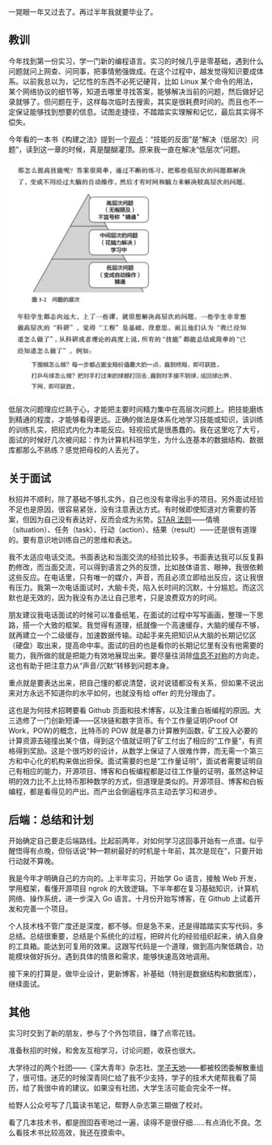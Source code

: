 一晃眼一年又过去了。再过半年我就要毕业了。


## 教训

今年找到第一份实习，学一门新的编程语言。实习的时候几乎是零基础，遇到什么问题就问上网查、问同事，把事情勉强做成。在这个过程中，越发觉得知识要成体系。以前我总以为，记忆性的东西不必死记硬背，比如 Linux 某个命令的用法，某个网络协议的细节等，知道去哪里寻找答案，能够解决当前的问题，然后做好记录就够了。但问题在于，这样每次临时去搜索，其实是很耗费时间的。而且也不一定保证能够找到想要的信息。试图走捷径，不踏踏实实理解和记忆，最后其实得不偿失。

今年看的一本书《构建之法》提到一个[观点](http://www.cnblogs.com/xinz/archive/2011/08/07/2129751.html)：“技能的反面”是“解决（低层次）问题”，读到这一章的时候，真是醍醐灌顶。原来我一直在解决“低层次”问题。

![构建之法 3.3 技能的反面](2017-summarize-001.png)

低层次问题理应烂熟于心，才能把主要时间精力集中在高层次问题上。把技能磨练到精通的程度，才能够看得更远。正确的做法是体系化地学习技能或知识，该训练的训练扎实，把招式内化为本能反应。轻视招式是很愚蠢的。我在这里吃了大亏，面试的时候好几次被问起：作为计算机科班学生，为什么连基本的数据结构、数据库都那么不熟练？感觉把母校的人丢光了。


## 关于面试

秋招并不顺利，除了基础不够扎实外，自己也没有拿得出手的项目。另外面试经验不足也是原因，很容易紧张，没有注意表达方式。有时候即使知道对方需要的答案，但因为自己没有表达好，反而会成为劣势。[STAR 法则](https://baike.baidu.com/item/STAR%E6%B3%95%E5%88%99)——情境（situation）、任务（task）、行动（action）、结果（result）——还是很有道理的。要有意识地训练自己的思维和表达。

我不太适应电话交流。书面表达和当面交流的经验比较多。书面表达我可以反复斟酌修改，而当面交流，可以得到语言之外的反馈，比如肢体语言、眼神，我很依赖这些反应。在电话里，只有唯一的媒介，声音，而且必须立即给出反应，这让我很有压力。我第一次电话面试时，大脑卡壳，陷入长时间的沉默，十分尴尬。而这沉默也是无效的，因为我没有办法让自己思考，只是浪费双方的时间。

朋友建议我电话面试的时候可以准备纸笔，在面试的过程中写写画画，整理一下思路，搭一个大致的框架。我觉得有道理，纸就像一个高速缓存，大脑的缓存不够，就再建立一个二级缓存，加速数据传输。动起手来先把知识从大脑的长期记忆区（硬盘）取出来，提高命中率。面试的目的也是看你的长期记忆里有没有他需要的能力，我所做的就是把能力有效地展现出来。要尽量往消除[信息不对称](https://zh.wikipedia.org/wiki/%E4%BF%A1%E6%81%AF%E4%B8%8D%E5%AF%B9%E7%A7%B0)的方向走。这也有助于把注意力从“声音/沉默”转移到问题本身。

重点就是要表达出来，把自己懂的都说清楚，说对说错都没有关系，但如果不说出来对方永远不知道你的水平如何，也就没有给 offer 的充分理由了。

这也是为何技术招聘要看 Github 页面和技术博客，以及注重白板编程的原因。大三选修了一门创新短课——区块链和数字货币。有个工作量证明(Proof Of Work，POW)的概念，比特币的 POW 就是暴力计算散列函数，矿工投入必要的计算资源去碰撞出某个值，得到这个值就证明了矿工付出了相应的“工作量”，有资格得到奖励。这是个很巧妙的设计，从数学上保证了人很难作弊，而无需一个第三方和中心化的机构来做出担保。面试需要的也是“工作量证明”，面试者需要证明自己有相应的能力，开源项目、博客和白板编程都是过往工作量的证明，虽然这种证明的效力比不上比特币那种数学的方式，但道理是类似的。开源项目、博客和白板编程，都是看得见的产出。而产出会倒逼程序员主动去学习和进步。



## 后端：总结和计划

开始确定自己要走后端路线。比起前两年，对如何学习这回事开始有一点谱。似乎醒悟得有点晚，但俗话说“种一颗树最好的时机是十年前，其次是现在”，只要开始行动就不算晚。

我是今年才明确自己的方向的。上半年实习，开始学 Go 语言，接触 Web 开发，学用框架，看懂开源项目 ngrok 的大致逻辑。下半年都在复习基础知识，计算机网络、操作系统，进一步深入 Go 语言。十月份开始写博客，在 Github 上试着开发和完善一个项目。

个人技术栈不管广度还是深度，都不够。但是急不来，还是得踏踏实实写代码，多总结。总结很重要，总结是个系统化的过程，把碎片化的经验组织起来，纳入自身的工具箱。能达到可复用的效果。这跟写代码是一个道理，做到高内聚低耦合，功能模块做好拆分。遇到具体的情景和需求，能够快速高效地调用。

接下来的打算是，做毕业设计，更新博客，补基础（特别是数据结构和数据库），继续面试。


## 其他

实习时交到了新的朋友，参与了个外包项目，赚了点零花钱。

准备秋招的时候，和舍友互相学习，讨论问题，收获也很大。

大学待过的两个社团——《深大青年》杂志社、[学子天地](http://stu.szu.edu.cn/)——都被校团委解散重组了，很可惜。迷茫的时候深青同仁给了我不少支持，学子的技术大佬帮我看了简历，给了我很中肯的建议。如果没有社团，大学生活可能会完全不一样。

给野人公众号写了几篇读书笔记，帮野人杂志第三期做了校对。

看了几本技术书，都是囫囵吞枣地过一遍，读得不是很仔细……有点消化不良。怎么看技术书比较高效，我还在摸索中。
